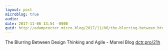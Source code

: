 ```yaml
---
layout: post
microblog: true
audio: 
date: 2017-11-06 13:54 -0000
guid: http://adamprocter.micro.blog/2017/11/06/the-blurring-between.html
---
```

The Blurring Between Design Thinking and Agile - Marvel Blog [dctr.pro/21h](http://dctr.pro/21h) 
